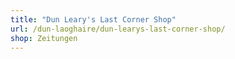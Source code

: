 ```yaml
---
title: "Dun Leary's Last Corner Shop"
url: /dun-laoghaire/dun-learys-last-corner-shop/
shop: Zeitungen
---
```

